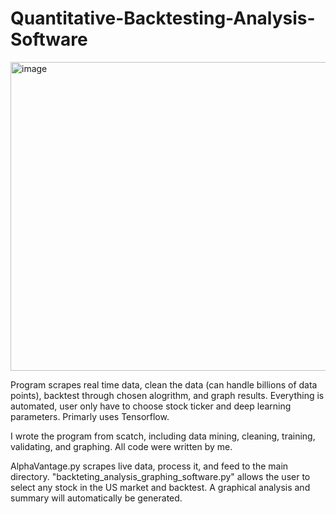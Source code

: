 # Quantitative-Backtesting-Analysis-Software
<img width="921" height="494" alt="image" src="https://github.com/user-attachments/assets/f3e15caa-0147-4ffc-ae60-e7bceb2a342b" />

Program scrapes real time data, clean the data (can handle billions of data points), backtest through chosen alogrithm, and graph results. Everything is automated, user only have to choose stock ticker and deep learning parameters. Primarly uses Tensorflow.

I wrote the program from scatch, including data mining, cleaning, training, validating, and graphing. All code were written by me. 

AlphaVantage.py scrapes live data, process it, and feed to the main directory. "backteting_analysis_graphing_software.py" allows the user to select any stock in the US market and backtest. A graphical analysis and summary will automatically be generated. 
